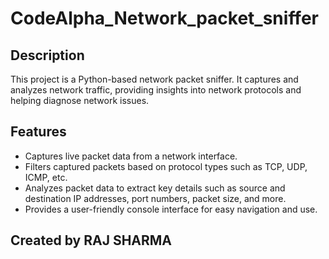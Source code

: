 # CodeAlpha_Network_packet_sniffer

## Description
This project is a Python-based network packet sniffer. It captures and analyzes network traffic, providing insights into network protocols and helping diagnose network issues.

## Features
- Captures live packet data from a network interface.
- Filters captured packets based on protocol types such as TCP, UDP, ICMP, etc.
- Analyzes packet data to extract key details such as source and destination IP addresses, port numbers, packet size, and more.
- Provides a user-friendly console interface for easy navigation and use. 
## Created by RAJ SHARMA
